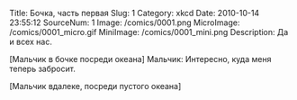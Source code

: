 Title: Бочка, часть первая 
Slug: 1 
Category: xkcd 
Date: 2010-10-14 23:55:12 
SourceNum: 1 
Image: /comics/0001.png 
MicroImage: /comics/0001_micro.gif 
MiniImage: /comics/0001_mini.png 
Description: Да и всех нас. 

[Мальчик в бочке посреди океана]
Мальчик: Интересно, куда меня теперь забросит.

[Мальчик вдалеке, посреди пустого океана]